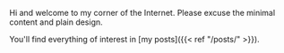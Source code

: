 Hi and welcome to my corner of the Internet. Please excuse the minimal content and plain design.

You'll find everything of interest in [my posts]({{< ref "/posts/" >}}).

